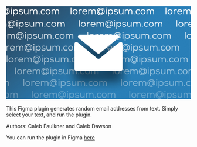 ![banner](banner.jpg)

This Figma plugin generates random email addresses from text. Simply select your text, and run the plugin.

Authors: Caleb Faulkner and Caleb Dawson

You can run the plugin in Figma <a href="https://www.figma.com/community/plugin/1109344197084586587" target="blank">here</a>
